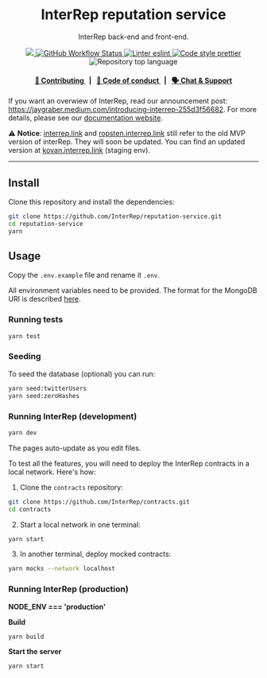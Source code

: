 <p align="center">
    <h1 align="center">
        InterRep reputation service
    </h1>
    <p align="center">InterRep back-end and front-end.</p>
</p>

<p align="center">
    <a href="https://github.com/InterRep" target="_blank">
        <img src="https://img.shields.io/badge/project-InterRep-blue.svg?style=flat-square">
    </a>
    <a href="https://github.com/InterRep/reputation-service/actions/workflows/test.yaml">
        <img alt="GitHub Workflow Status" src="https://img.shields.io/github/workflow/status/interrep/reputation-service/test?label=test&logo=github">
    </a>
    <a href="https://eslint.org/" target="_blank">
        <img alt="Linter eslint" src="https://img.shields.io/badge/linter-eslint-8080f2?style=flat-square&logo=eslint">
    </a>
    <a href="https://prettier.io/" target="_blank">
        <img alt="Code style prettier" src="https://img.shields.io/badge/code%20style-prettier-f8bc45?style=flat-square&logo=prettier">
    </a>
    <img alt="Repository top language" src="https://img.shields.io/github/languages/top/InterRep/reputation-service?style=flat-square">
</p>

<div align="center">
    <h4>
        <a href="https://docs.interrep.link/contributing">
            👥 Contributing
        </a>
        <span>&nbsp;&nbsp;|&nbsp;&nbsp;</span>
        <a href="https://docs.interrep.link/code-of-conduct">
            🤝 Code of conduct
        </a>
        <span>&nbsp;&nbsp;|&nbsp;&nbsp;</span>
        <a href="https://t.me/interrep">
            🗣️ Chat &amp; Support
        </a>
    </h4>
</div>

If you want an overwiew of InterRep, read our announcement post: https://jaygraber.medium.com/introducing-interrep-255d3f56682. For more details, please see our [documentation website](https://docs.interrep.link).

⚠️ **Notice**: [interrep.link](https://interrep.link) and [ropsten.interrep.link](https://ropsten.interrep.link) still refer to the old MVP version of interRep. They will soon be updated. You can find an updated version at [kovan.interrep.link](https://kovan.interrep.link) (staging env).

---

## Install

Clone this repository and install the dependencies:

```bash
git clone https://github.com/InterRep/reputation-service.git
cd reputation-service
yarn
```

## Usage

Copy the `.env.example` file and rename it `.env`.

All environment variables need to be provided. The format for the MongoDB URI is described [here](https://docs.mongodb.com/manual/reference/connection-string/).

### Running tests

```bash
yarn test
```

### Seeding

To seed the database (optional) you can run:

```bash
yarn seed:twitterUsers
yarn seed:zeroHashes
```

### Running InterRep (development)

```bash
yarn dev
```

The pages auto-update as you edit files.

To test all the features, you will need to deploy the InterRep contracts in a local network. Here's how:

1. Clone the `contracts` repository:

```bash
git clone https://github.com/InterRep/contracts.git
cd contracts
```

2. Start a local network in one terminal:

```bash
yarn start
```

3. In another terminal, deploy mocked contracts:

```bash
yarn mocks --network localhost
```

### Running InterRep (production)

**NODE_ENV === 'production'**

**Build**

```bash
yarn build
```

**Start the server**

```bash
yarn start
```
